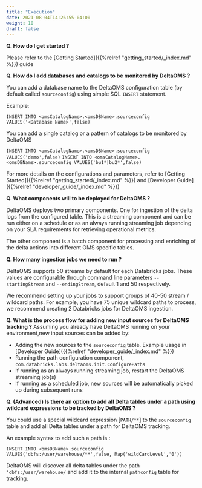 ```yaml
---
title: "Execution"
date: 2021-08-04T14:26:55-04:00
weight: 10
draft: false
---
```


**Q. How do I get started ?**

Please refer to the [Getting Started]({{%relref "getting_started/_index.md" %}}) guide

**Q. How do I add databases and catalogs to be monitored by DeltaOMS ?**

You can add a database name to the DeltaOMS configuration table (by default called `sourceconfig`) 
using simple SQL `INSERT` statement.

Example:

`INSERT INTO <omsCatalogName>.<omsDBName>.sourceconfig VALUES('<Database Name>',false)`

You can add a single catalog or a pattern of catalogs to be monitored by DeltaOMS

`INSERT INTO <omsCatalogName>.<omsDBName>.sourceconfig VALUES('demo',false)`
`INSERT INTO <omsCatalogName>.<omsDBName>.sourceconfig VALUES('bu1*|bu2*',false)`

For more details on the configurations and parameters, refer to [Getting Started]({{%relref "getting_started/_index.md" %}})
and [Developer Guide]({{%relref "developer_guide/_index.md" %}})

**Q. What components will to be deployed for DeltaOMS ?**

DeltaOMS deploys two primary components. One for ingestion of the delta logs from the configured 
table. This is a streaming component and can be run either on a schedule or as an always running 
streaming job depending on your SLA requirements for retrieving operational metrics.

The other component is a batch component for processing and enriching of the delta actions 
into different OMS specific tables.

**Q. How many ingestion jobs we need to run ?**

DeltaOMS supports 50 streams by default for each Databricks jobs. These values are configurable 
through command line parameters `--startingStream` and `--endingStream`, default 1 and 50 respectively.

We recommend setting up your jobs to support groups of 40-50 stream / wildcard paths. For example,
you have 75 unique wildcard paths to process, we recommend creating 2 Databricks jobs for DeltaOMS ingestion.

**Q.  What is the process flow for adding new input sources for DeltaOMS tracking ?**
Assuming you already have DeltaOMS running on your environment,new input sources can be added by:

- Adding the new sources to the `sourceconfig` table. Example usage in [Developer Guide]({{%relref "developer_guide/_index.md" %}})
- Running the path configuration component, `com.databricks.labs.deltaoms.init.ConfigurePaths`
- If running as an always running streaming job, restart the DeltaOMS streaming job(s)
- If running as a scheduled job, new sources will be automatically picked up during subsequent runs

**Q. (Advanced) Is there an option to add all Delta tables under a path using wildcard expressions to be tracked by DeltaOMS ?**

You could use a special wildcard expression [`PATH/**`] to the `sourceconfig` table and add all Delta tables under a path for DeltaOMS tracking.

An example syntax to add such a path is :

`INSERT INTO <omsDBName>.sourceconfig VALUES('dbfs:/user/warehouse/**',false, Map('wildCardLevel','0'))`

DeltaOMS will discover all delta tables under the path `'dbfs:/user/warehouse/` and add it to the internal `pathconfig` table for tracking.

